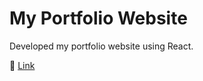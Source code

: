 # My Portfolio Website

Developed my portfolio website using React.

🔗 [Link](https://optimistic-franklin-896a95.netlify.app/)